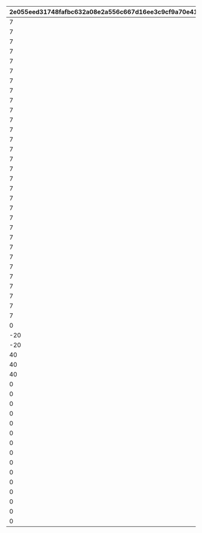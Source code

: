|2e055eed31748fafbc632a08e2a556c667d16ee3c9cf9a70e41854ca11938035|3a9d54d1c9b9b80073ddcc6196119198580e98be8085255f93362d859ed2fe0f|3458e754470630061756b6db1783a719884ca4bace39068f0ec165d58595bb4f|31f8ca6bcad031f62968a9cda654e758b77ebb4da6ae920e8a2d0d70d7a07723|b2c3c60369621a8af27ef352f5aa26e40071e97057988ffae3c1ddba3550370d|427e4f592def1a2120b72ee123e7351965d8e39e1f7190d87f0aa492bc5b01f0|0f4aa4a52483cff2e845b485336929005195855e3955e81180e2f7243b9a9d76|3448966eb82b829157d17924fa5ae1378eaefb9fd237c5442777b7ea4d18c862|c2591a2e30fb6ee36139cf6f7bd4219cafb27f1b97159e114d407ad7818d8440|45c6123f53544048905e4dd7c94fa101f68062e41ee8063a2a26e7bde913739c|ff63ca2ee022d3f9b1b9004654b5b064c6ce0465a5941fef130dd828dbead2b3|518d194ffae4c1555c56cf7f933d3d194f7fa814c3f35defc904b3d021eacfa5|b975068115593f5ab9e5ce13046ae007d947c4a88d8b6b34751b00ccda34b803|6de6ad221aebaf67864eb59fee77da2b5cb6074a6b0e7e26e7c6d785876d79a8|b798c2ea8abf9c6aaaf81d5b40ad7fceaf8d20d60a72ee7abfc52787e2f1b128|
| --- | --- | --- | --- | --- | --- | --- | --- | --- | --- | --- | --- | --- | --- | --- |
|7|2001|0|0|20012|1|1|0|40001|0|0|1|0|2|20011|
|7|2002|0|0|20022|1|1|0|40001|0|0|1|0|2|20021|
|7|2003|0|0|20032|1|1|0|40001|0|0|1|0|2|20031|
|7|2004|0|0|20042|1|1|0|40001|0|0|1|0|2|20041|
|7|2005|0|0|20052|1|1|0|40001|0|0|1|0|2|20051|
|7|2006|0|0|20062|1|1|0|40001|0|0|1|0|2|20061|
|7|2007|0|0|20072|1|1|0|40001|0|0|1|0|2|20071|
|7|2008|0|0|20082|1|1|0|40001|0|0|1|0|2|20081|
|7|2009|0|0|20092|1|1|0|40001|0|0|1|0|2|20091|
|7|2010|0|0|20102|1|1|0|40001|0|0|1|0|2|20101|
|7|2011|0|0|20112|1|1|0|40001|0|0|1|0|2|20111|
|7|2012|0|0|20122|1|1|0|40001|0|0|1|0|2|20121|
|7|2013|0|0|20132|1|1|0|40001|0|0|1|0|2|20131|
|7|2014|0|0|20142|1|1|0|40001|0|0|1|0|2|20141|
|7|2015|0|0|20152|1|1|0|40001|0|0|1|0|2|20151|
|7|2016|0|0|20162|1|1|0|40001|0|0|1|0|2|20161|
|7|2017|0|0|20172|1|1|0|40001|0|0|1|0|2|20171|
|7|2018|0|0|20182|1|1|0|40001|0|0|1|0|2|20181|
|7|2019|0|0|20192|1|1|0|40001|0|0|1|0|2|20191|
|7|2020|0|0|20202|1|1|0|40001|0|0|1|0|2|20201|
|7|2021|0|0|20212|1|1|0|40001|0|0|1|0|2|20211|
|7|2022|0|0|20222|1|1|0|40001|0|0|1|0|2|20221|
|7|2023|0|0|20232|1|1|0|40001|0|0|1|0|2|20231|
|7|2024|0|0|20242|1|1|0|40001|0|0|1|0|2|20241|
|7|2025|0|0|20252|1|1|0|40001|0|0|1|0|2|20251|
|7|2026|0|0|20262|1|1|0|40001|0|0|1|0|2|20261|
|7|2027|0|0|20272|1|1|0|40001|0|0|1|0|2|20271|
|7|2028|0|0|20282|1|1|0|40001|0|0|1|0|2|20281|
|7|3001|40|0|30012|1|1|0|40001|0|0|1|0|1|30011|
|7|3002|40|0|30022|5|1|0|40001|0|0|1|0|1|30021|
|7|3003|40|0|30032|6|1|0|40001|0|0|1|0|1|30031|
|0|3004|-58|0|30042|6|1|0|40001|0|0|2|0|1|30041|
|-20|3005|-42|0|30052|1|1|0|40001|0|0|1|0|1|30051|
|-20|3006|-42|0|30062|5|1|0|40001|0|0|1|0|1|30061|
|40|3007|0|0|30072|1|1|0|40001|0|0|1|0|1|30071|
|40|3008|0|0|30082|5|1|0|40001|0|0|1|0|1|30081|
|40|3009|0|0|30092|6|1|0|40001|0|0|1|0|1|30091|
|0|4001|0|0|40012|1|2|0|40001|0|0|1|0|1|40011|
|0|4002|0|0|40022|5|2|0|40001|0|0|1|0|1|40021|
|0|4005|0|0|40052|1|2|0|40001|0|0|1|0|1|40051|
|0|4006|0|0|40062|5|2|0|40001|0|0|1|0|1|40061|
|0|4007|0|0|40072|6|2|0|40001|0|0|2|0|1|40071|
|0|4009|0|0|40092|6|2|0|40004|0|0|2|0|1|40091|
|0|4010|0|0|40102|1|2|0|40004|0|0|1|0|1|40101|
|0|4011|0|0|40112|5|2|0|40004|0|0|1|0|1|40111|
|0|4012|0|0|40122|6|2|0|40001|0|0|1|0|1|40121|
|0|4013|0|0|40132|1|2|0|40004|0|0|1|0|1|40131|
|0|4014|0|0|40142|5|2|0|40004|0|0|1|0|1|40141|
|0|4015|0|0|40152|6|2|0|40001|0|0|1|0|1|40151|
|0|4016|0|0|40162|1|2|0|40004|0|0|1|0|1|40161|
|0|4017|0|0|40172|5|2|0|40004|0|0|1|0|1|40171|
|0|4018|0|0|40182|6|2|0|40001|0|0|1|0|1|40181|